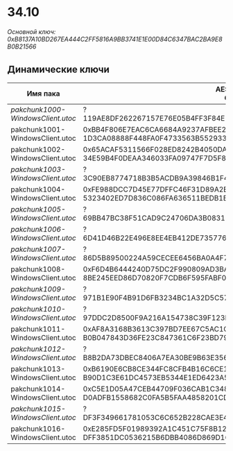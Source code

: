 # 34.10

###### Основной ключ: 0xB8137A10BD267EA444C2FF5816A9BB3741E1E00D84C6347BAC2BA9E8B0B21566

## Динамические ключи

| Имя пака                          | AES Ключ</br>GUID                                                                                       | HiRes Текстуры |
|-----------------------------------|---------------------------------------------------------------------------------------------------------|----------------|
| *pakchunk1000-WindowsClient.utoc* | ?</br>119AE8DF262267157E76E05B4FF3F84E 																  | ❌             |
| pakchunk1001-WindowsClient.utoc   | 0xBB4F806E7EAC6CA6684A9237AFBEE243DFCA1A52DC9D71ABF00F140144CF9C1E</br>1D3CA08888F448FA0F4733563B552933 | ❌             |
| pakchunk1002-WindowsClient.utoc   | 0x65ACAF5311566F028ED8242B4050DA87B666E51AF59439FC12F4BCC14A655A1A</br>34E59B4F0DEAA346033FA09747F7D5F8 | ❌             |
| *pakchunk1003-WindowsClient.utoc* | ?</br>3C90EB8774718B3B5ACDB9A39846B1F4 																  | ✔️             |
| pakchunk1004-WindowsClient.utoc   | 0xFE988DCC7D45E77DFFC46F31D89A2E67E985DDC9CED4E7675373B249005A577D</br>5323402ED7D836C086FA636511BEDB1B | ✔️             |
| *pakchunk1005-WindowsClient.utoc* | ?</br>69BB47BC38F51CAD9C24706DA3B08315 																  | ❌             |
| *pakchunk1006-WindowsClient.utoc* | ?</br>6D41D46B22E496E8EE4EB412DE735776 																  | ❌             |
| *pakchunk1007-WindowsClient.utoc* | ?</br>86D5B89500224A59CECEE6456BA0A4F7 																  | ❌             |
| pakchunk1008-WindowsClient.utoc   | 0xF6D4B6444240D75DC2F990809AD3BA7E1073C3EE6ED035F9B77870107778D86D</br>8BE245EED86D70820F7CDB6F595FABF0 | ❌             |
| *pakchunk1009-WindowsClient.utoc* | ?</br>971B1E90F4B91D6FB3234BC1A32D5C57 																  | ❌             |
| *pakchunk1010-WindowsClient.utoc* | ?</br>97DDC2D8500F9A216A154738C39F123E 																  | ❌             |
| pakchunk1011-WindowsClient.utoc   | 0xAF8A3168B3613C397BD7EE67C5AC1C924C114C3FB2E82CD3F13864943A9FBF1C</br>B0B047843D36FE23C847361C6F23BD79 | ✔️             |
| *pakchunk1012-WindowsClient.utoc* | ?</br>B8B2DA73DBEC8406A7EA30BE9B63E356 																  | ✔️             |
| pakchunk1013-WindowsClient.utoc   | 0xB6190E6CB8CE344FC8CFB4B16C6CE179528E58D090EE613DEE138CA36F93796E</br>B90D1C3E61DC4573EB5344E1ED6423A5 | ✔️             |
| pakchunk1014-WindowsClient.utoc   | 0xC5E1D05A47CEB44709F036CAB1C3487DEDE0A5F256B99110BA3084213499794C</br>D0ADFB1558682C0FA5B5FAA4858201CD | ✔️             |
| *pakchunk1015-WindowsClient.utoc* | ?</br>DF3F349661781053C6C652B228CAE3E4 																  | ❌             |
| pakchunk1016-WindowsClient.utoc   | 0xE285FD5F01989392A1C451C75F8B12F83887211ECBDA8AB9341A7EF87E342DD1</br>DFF3851DC0536215B6DBB4086D869D16 | ✔️             |
